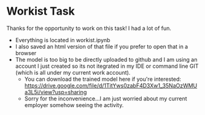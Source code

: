 # Workist Task

Thanks for the opportunity to work on this task! I had a lot of fun.

- Everything is located in workist.ipynb 
- I also saved an html version of that file if you prefer to open that in a browser
- The model is too big to be directly uploaded to github and I am using an account I just created so its not itegrated in my IDE or command line GIT (which is all under my current work account).
  - You can download the trained model here if you're interested: https://drive.google.com/file/d/1TitYws0zabF4D3Xw1_35NaOzWMUa3L5i/view?usp=sharing
  - Sorry for the inconvenience...I am just worried about my current employer somehow seeing the activity.
